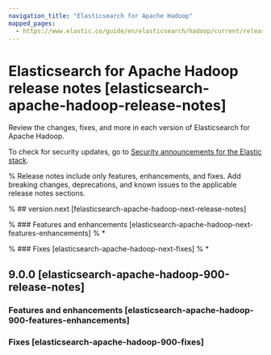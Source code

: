 ```yaml
---
navigation_title: "Elasticsearch for Apache Hadoop"
mapped_pages:
  - https://www.elastic.co/guide/en/elasticsearch/hadoop/current/release-notes.html
---
```


# Elasticsearch for Apache Hadoop release notes [elasticsearch-apache-hadoop-release-notes]

Review the changes, fixes, and more in each version of Elasticsearch for Apache Hadoop. 

To check for security updates, go to [Security announcements for the Elastic stack](https://discuss.elastic.co/c/announcements/security-announcements/31).

% Release notes include only features, enhancements, and fixes. Add breaking changes, deprecations, and known issues to the applicable release notes sections. 

% ## version.next [felasticsearch-apache-hadoop-next-release-notes]

% ### Features and enhancements [elasticsearch-apache-hadoop-next-features-enhancements]
% * 

% ### Fixes [elasticsearch-apache-hadoop-next-fixes]
% * 

## 9.0.0 [elasticsearch-apache-hadoop-900-release-notes]

### Features and enhancements [elasticsearch-apache-hadoop-900-features-enhancements]

### Fixes [elasticsearch-apache-hadoop-900-fixes]